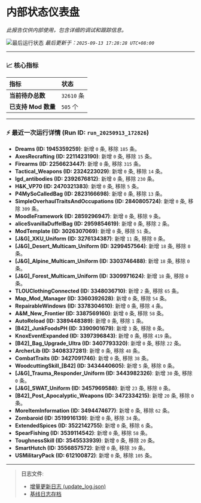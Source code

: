 # 内部状态仪表盘

*此报告仅供内部使用，包含详细的调试和跟踪信息。*

![最后运行状态](https://img.shields.io/badge/Last%20Run-Success-green)
*最后更新于：`2025-09-13 17:28:28 UTC+08:00`*

---

### 📈 **核心指标**

| 指标 | 状态 |
| :--- | :--- |
| **当前待办总数** | ``32610`` 条 |
| **已支持 Mod 数量** | ``505`` 个 |

---

### ⚡ **最近一次运行详情 (Run ID: ``run_20250913_172826``)**

*   **Dreams (ID: 1945359259)**: 新增 `0` 条, 移除 `185` 条。
*   **AxesRecrafting (ID: 2211423190)**: 新增 `0` 条, 移除 `15` 条。
*   **Firearms (ID: 2256623447)**: 新增 `0` 条, 移除 `315` 条。
*   **Tactical_Weapons (ID: 2324223029)**: 新增 `0` 条, 移除 `14` 条。
*   **lgd_antibodies (ID: 2392676812)**: 新增 `0` 条, 移除 `230` 条。
*   **H&K_VP70 (ID: 2470321383)**: 新增 `0` 条, 移除 `5` 条。
*   **P4MySoCalledBag (ID: 2823166698)**: 新增 `0` 条, 移除 `13` 条。
*   **SimpleOverhaulTraitsAndOccupations (ID: 2840805724)**: 新增 `0` 条, 移除 `309` 条。
*   **MoodleFramework (ID: 2859296947)**: 新增 `0` 条, 移除 `9` 条。
*   **aliceSvanillaDuffelBag (ID: 2959854619)**: 新增 `0` 条, 移除 `2` 条。
*   **ModTemplate (ID: 3026307069)**: 新增 `0` 条, 移除 `51` 条。
*   **[J&G]_XKU_Uniform (ID: 3276134387)**: 新增 `11` 条, 移除 `0` 条。
*   **[J&G]_Desert_Multicam_Uniform (ID: 3299457564)**: 新增 `18` 条, 移除 `0` 条。
*   **[J&G]_Alpine_Multicam_Uniform (ID: 3303746488)**: 新增 `18` 条, 移除 `0` 条。
*   **[J&G]_Forest_Multicam_Uniform (ID: 3309971624)**: 新增 `18` 条, 移除 `0` 条。
*   **TLOUClothingConnected (ID: 3348036710)**: 新增 `2` 条, 移除 `65` 条。
*   **Map_Mod_Manager (ID: 3360392628)**: 新增 `0` 条, 移除 `54` 条。
*   **RepairableWindows (ID: 3378304610)**: 新增 `0` 条, 移除 `4` 条。
*   **A&M_New_Frontier (ID: 3387569160)**: 新增 `0` 条, 移除 `58` 条。
*   **AutoReload (ID: 3389448389)**: 新增 `0` 条, 移除 `1` 条。
*   **[B42]_JunkFoodsPH (ID: 3390901679)**: 新增 `3` 条, 移除 `0` 条。
*   **KnoxEventExpanded (ID: 3397396843)**: 新增 `0` 条, 移除 `419` 条。
*   **[B42]_Bag_Upgrade_Ultra (ID: 3407793320)**: 新增 `0` 条, 移除 `22` 条。
*   **ArcherLib (ID: 3408337281)**: 新增 `0` 条, 移除 `48` 条。
*   **CombatTraits (ID: 3427091746)**: 新增 `0` 条, 移除 `38` 条。
*   **WoodcuttingSkill_[B42] (ID: 3434440605)**: 新增 `5` 条, 移除 `0` 条。
*   **[J&G]_Trauma_Responder_Uniform (ID: 3443982326)**: 新增 `30` 条, 移除 `0` 条。
*   **[J&G]_SWAT_Uniform (ID: 3457969588)**: 新增 `23` 条, 移除 `0` 条。
*   **[B42]_Post_Apocalyptic_Weapons (ID: 3472334215)**: 新增 `20` 条, 移除 `0` 条。
*   **MoreItemInformation (ID: 3494474677)**: 新增 `0` 条, 移除 `62` 条。
*   **Zombaroid (ID: 3519916139)**: 新增 `0` 条, 移除 `34` 条。
*   **ExtendedSpices (ID: 3522142755)**: 新增 `0` 条, 移除 `6` 条。
*   **SpearFishing (ID: 3539114542)**: 新增 `0` 条, 移除 `58` 条。
*   **ToughnessSkill (ID: 3545533939)**: 新增 `0` 条, 移除 `20` 条。
*   **SmartHutch (ID: 3556857572)**: 新增 `0` 条, 移除 `39` 条。
*   **USMilitaryPack (ID: 612100872)**: 新增 `0` 条, 移除 `105` 条。

---

> **日志文件**:
> *   [增量更新日志 (update_log.json)](../data/logs/update_log.json)
> *   [基线日志存档](../data/logs/archive/)
